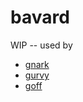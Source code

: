 # bavard

WIP -- used by 
* [gnark](https://github.com/consensys/gnark)
* [gurvy](https://github.com/consensys/gurvy)
* [goff](https://github.com/consensys/goff)